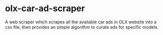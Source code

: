 # olx-car-ad-scraper
A web scraper which scrapes all the available car ads in OLX website into a csv file, then provides an simple algorithm to curate ads for specific models.
